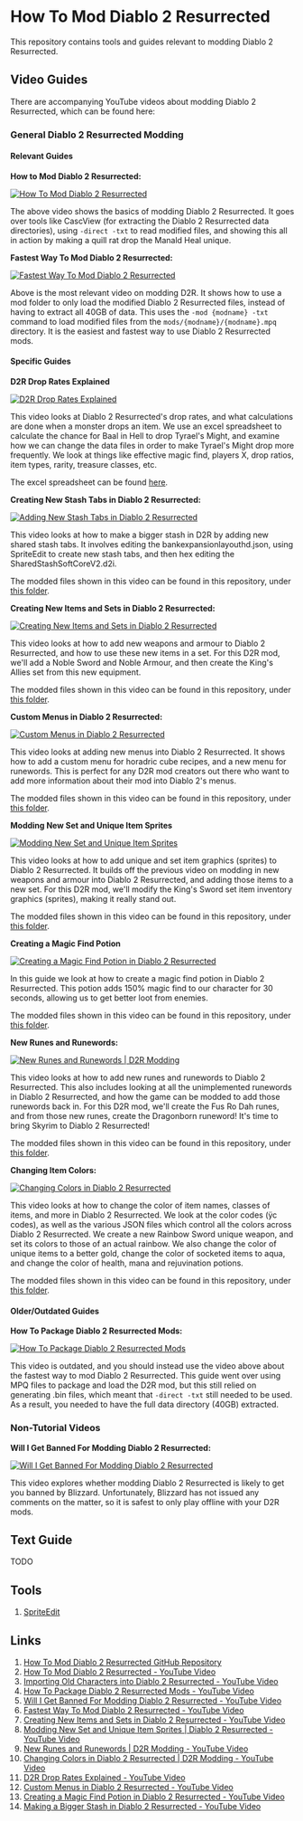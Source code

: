 # How To Mod Diablo 2 Resurrected

This repository contains tools and guides relevant to modding Diablo 2 Resurrected.

## Video Guides

There are accompanying YouTube videos about modding Diablo 2 Resurrected, which can be found here:

### General Diablo 2 Resurrected Modding

#### Relevant Guides
**How to Mod Diablo 2 Resurrected:**

[![How To Mod Diablo 2 Resurrected](https://img.youtube.com/vi/RMquP82QHGw/0.jpg)](https://www.youtube.com/watch?v=RMquP82QHGw)

The above video shows the basics of modding Diablo 2 Resurrected. It goes over tools like CascView (for extracting the Diablo 2 Resurrected data directories), using `-direct -txt` to read modified files, and showing this all in action by making a quill rat drop the Manald Heal unique.

**Fastest Way To Mod Diablo 2 Resurrected:**

[![Fastest Way To Mod Diablo 2 Resurrected](https://img.youtube.com/vi/lZTTq7MXZ5w/0.jpg)](https://www.youtube.com/watch?v=lZTTq7MXZ5w)

Above is the most relevant video on modding D2R. It shows how to use a mod folder to only load the modified Diablo 2 Resurrected files, instead of having to extract all 40GB of data. This uses the `-mod {modname} -txt` command to load modified files from the `mods/{modname}/{modname}.mpq` directory. It is the easiest and fastest way to use Diablo 2 Resurrected mods.

#### Specific Guides
**D2R Drop Rates Explained**

[![D2R Drop Rates Explained](https://img.youtube.com/vi/sGLcnrZLAJg/0.jpg)](https://www.youtube.com/watch?v=sGLcnrZLAJg)

This video looks at Diablo 2 Resurrected's drop rates, and what calculations are done when a monster drops an item. We use an excel spreadsheet to calculate the chance for Baal in Hell to drop Tyrael's Might, and examine how we can change the data files in order to make Tyrael's Might drop more frequently. We look at things like effective magic find, players X, drop ratios, item types, rarity, treasure classes, etc.

The excel spreadsheet can be found [here](TyraelsMight.xlsx).

**Creating New Stash Tabs in Diablo 2 Resurrected:**

[![Adding New Stash Tabs in Diablo 2 Resurrected](https://img.youtube.com/vi/rAsr9Zvmn_Q/0.jpg)](https://www.youtube.com/watch?v=rAsr9Zvmn_Q)

This video looks at how to make a bigger stash in D2R by adding new shared stash tabs. It involves editing the bankexpansionlayouthd.json, using SpriteEdit to create new stash tabs, and then hex editing the SharedStashSoftCoreV2.d2i.

The modded files shown in this video can be found in this repository, under [this folder](mods/stashtabs.mpq).

**Creating New Items and Sets in Diablo 2 Resurrected:**

[![Creating New Items and Sets in Diablo 2 Resurrected](https://img.youtube.com/vi/Gtq-AuOMFBc/0.jpg)](https://www.youtube.com/watch?v=Gtq-AuOMFBc)

This video looks at how to add new weapons and armour to Diablo 2 Resurrected, and how to use these new items in a set. For this D2R mod, we'll add a Noble Sword and Noble Armour, and then create the King's Allies set from this new equipment.

The modded files shown in this video can be found in this repository, under [this folder](mods/newitems.mpq).

**Custom Menus in Diablo 2 Resurrected:**

[![Custom Menus in Diablo 2 Resurrected](https://img.youtube.com/vi/2BKt10zD8xA/0.jpg)](https://www.youtube.com/watch?v=2BKt10zD8xA)

This video looks at adding new menus into Diablo 2 Resurrected. It shows how to add a custom menu for horadric cube recipes, and a new menu for runewords. This is perfect for any D2R mod creators out there who want to add more information about their mod into Diablo 2's menus.

The modded files shown in this video can be found in this repository, under [this folder](mods/menu.mpq).

**Modding New Set and Unique Item Sprites**

[![Modding New Set and Unique Item Sprites](https://img.youtube.com/vi/y-yDdxPFsJY/0.jpg)](https://www.youtube.com/watch?v=y-yDdxPFsJY)

This video looks at how to add unique and set item graphics (sprites) to Diablo 2 Resurrected. It builds off the previous video on modding in new weapons and armour into Diablo 2 Resurrected, and adding those items to a new set. For this D2R mod, we'll modify the King's Sword set item inventory graphics (sprites), making it really stand out.

The modded files shown in this video can be found in this repository, under [this folder](mods/newitems2.mpq).

**Creating a Magic Find Potion**

[![Creating a Magic Find Potion in Diablo 2 Resurrected](https://img.youtube.com/vi/b8Da15c18nU/0.jpg)](https://www.youtube.com/watch?v=b8Da15c18nU)

In this guide we look at how to create a magic find potion in Diablo 2 Resurrected. This potion adds 150% magic find to our character for 30 seconds, allowing us to get better loot from enemies.

The modded files shown in this video can be found in this repository, under [this folder](mods/magicpot.mpq).

**New Runes and Runewords:**

[![New Runes and Runewords | D2R Modding](https://img.youtube.com/vi/brOSBpiwejA/0.jpg)](https://www.youtube.com/watch?v=brOSBpiwejA)

This video looks at how to add new runes and runewords to Diablo 2 Resurrected. This also includes looking at all the unimplemented runewords in Diablo 2 Resurrected, and how the game can be modded to add those runewords back in. For this D2R mod, we'll create the Fus Ro Dah runes, and from those new runes, create the Dragonborn runeword! It's time to bring Skyrim to Diablo 2 Resurrected!

The modded files shown in this video can be found in this repository, under [this folder](mods/runes.mpq).

**Changing Item Colors:**

[![Changing Colors in Diablo 2 Resurrected](https://img.youtube.com/vi/zryNy2wfoO4/0.jpg)](https://www.youtube.com/watch?v=zryNy2wfoO4)

This video looks at how to change the color of item names, classes of items, and more in Diablo 2 Resurrected. We look at the color codes (ÿc codes), as well as the various JSON files which control all the colors across Diablo 2 Resurrected. We create a new Rainbow Sword unique weapon, and set its colors to those of an actual rainbow. We also change the color of unique items to a better gold, change the color of socketed items to aqua, and change the color of health, mana and rejuvination potions.

The modded files shown in this video can be found in this repository, under [this folder](mods/colours.mpq).

#### Older/Outdated Guides
**How To Package Diablo 2 Resurrected Mods:**

[![How To Package Diablo 2 Resurrected Mods](https://img.youtube.com/vi/tLMppJOOO0o/0.jpg)](https://www.youtube.com/watch?v=tLMppJOOO0o)

This video is outdated, and you should instead use the video above about the fastest way to mod Diablo 2 Resurrected. This guide went over using MPQ files to package and load the D2R mod, but this still relied on generating .bin files, which meant that `-direct -txt` still needed to be used. As a result, you needed to have the full data directory (40GB) extracted.

### Non-Tutorial Videos
**Will I Get Banned For Modding Diablo 2 Resurrected:**

[![Will I Get Banned For Modding Diablo 2 Resurrected](https://img.youtube.com/vi/Evvkz2AiWWg/0.jpg)](https://www.youtube.com/watch?v=Evvkz2AiWWg)

This video explores whether modding Diablo 2 Resurrected is likely to get you banned by Blizzard. Unfortunately, Blizzard has not issued any comments on the matter, so it is safest to only play offline with your D2R mods.

## Text Guide

TODO

## Tools

1. [SpriteEdit](https://github.com/eezstreet/D2RModding-SpriteEdit/releases)

## Links

1. [How To Mod Diablo 2 Resurrected GitHub Repository](https://github.com/HighTechLowIQ/ModdingDiablo2Resurrected)
2. [How To Mod Diablo 2 Resurrected - YouTube Video](https://www.youtube.com/watch?v=RMquP82QHGw)
3. [Importing Old Characters into Diablo 2 Resurrected - YouTube Video](https://www.youtube.com/watch?v=VqSrUiq1eQo)
4. [How To Package Diablo 2 Resurrected Mods - YouTube Video](https://www.youtube.com/watch?v=tLMppJOOO0o)
5. [Will I Get Banned For Modding Diablo 2 Resurrected - YouTube Video](https://www.youtube.com/watch?v=Evvkz2AiWWg)
6. [Fastest Way To Mod Diablo 2 Resurrected - YouTube Video](https://www.youtube.com/watch?v=lZTTq7MXZ5w)
7. [Creating New Items and Sets in Diablo 2 Resurrected - YouTube Video](https://www.youtube.com/watch?v=Gtq-AuOMFBc)
8. [Modding New Set and Unique Item Sprites | Diablo 2 Resurrected - YouTube Video](https://www.youtube.com/watch?v=y-yDdxPFsJY)
9. [New Runes and Runewords | D2R Modding - YouTube Video](https://www.youtube.com/watch?v=brOSBpiwejA)
10. [Changing Colors in Diablo 2 Resurrected | D2R Modding - YouTube Video](https://www.youtube.com/watch?v=zryNy2wfoO4)
11. [D2R Drop Rates Explained - YouTube Video](https://www.youtube.com/watch?v=sGLcnrZLAJg)
12. [Custom Menus in Diablo 2 Resurrected - YouTube Video](https://www.youtube.com/watch?v=2BKt10zD8xA)
13. [Creating a Magic Find Potion in Diablo 2 Resurrected - YouTube Video](https://www.youtube.com/watch?v=b8Da15c18nU)
14. [Making a Bigger Stash in Diablo 2 Resurrected - YouTube Video](https://youtu.be/rAsr9Zvmn_Q)
